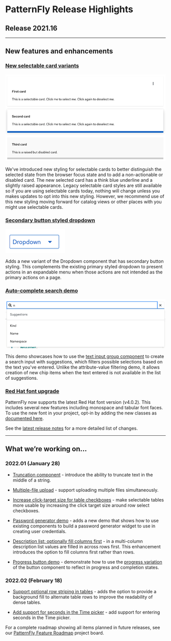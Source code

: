 # PatternFly Release Highlights
## Release 2021.16
----------------------------------------------------------
## New features and enhancements

### [New selectable card variants](https://v4-archive.patternfly.org/v4/components/card#selectable-and-selected)

![selectable card types](./img/selectable-cards.png)

We've introduced new styling for selectable cards to better distinguish the selected state from the browser focus state and to add a non-actionable or disabled card. The new selected card has a think blue underline and a slightly raised appearance. Legacy selectable card styles are still available so if you are using selectable cards today, nothing will change unless you makes updates to opt into this new styling. However, we recommend use of this new styling moving forward for catalog views or other places with you might use selectable cards.

### [Secondary button styled dropdown](https://v4-archive.patternfly.org/v4/components/dropdown#secondary-toggle)

![dropdown with secondary button styling](./img/secondary-dropdown.png)

Adds a new variant of the Dropdown component that has secondary button styling. This complements the existing primary styled dropdown to present actions in an expandable menu when those actions are not intended as the primary actions on a page.

### [Auto-complete search demo](https://v4-archive.patternfly.org/v4/components/text-input-group/react-demos#auto-complete-search)

![auto complete search](./img/auto-complete-search.png)

This demo showcases how to use the [text input group component](https://v4-archive.patternfly.org/v4/components/text-input-group) to create a search input with suggestions, which filters possible selections based on the text you've entered. Unlike the attribute-value filtering demo, it allows creation of new chip items when the text entered is not available in the list of suggestions.

### [Red Hat font upgrade](https://v4-archive.patternfly.org/v4/developer-resources/red-hat-font)
PatternFly now supports the latest Red Hat font version (v4.0.2). This includes several new features including monospace and tabular font faces. To use the new font in your project, opt-in by adding the new classes as [documented here](https://v4-archive.patternfly.org/v4/developer-resources/red-hat-font#available-opt-ins).

See the [latest release notes](https://v4-archive.patternfly.org/v4/developer-resources/release-notes) for a more detailed list of changes.

-----------------------------------------------------------------------------

## What we’re working on...

### 2022.01 (January 28)

* [Truncation component](https://github.com/patternfly/patternfly-react/issues/6566) - introduce the ability to truncate text in the middle of a string.

* [Multiple-file upload](https://github.com/patternfly/patternfly-react/issues/6683) - support uploading multiple files simultaneously.

* [Increase click-target size for table checkboxes](https://github.com/patternfly/patternfly-react/issues/6695) - make selectable tables more usable by increasing the click target size around row select checkboxes.

* [Password generator demo](https://github.com/patternfly/patternfly-react/issues/6686) - adds a new demo that shows how to use existing components to build a password generator widget to use in creating user credentials.

* [Description list: optionally fill columns first](https://github.com/patternfly/patternfly-react/issues/6685) - in a multi-column description list values are filled in across rows first. This enhancement introduces the option to fill columns first rather than rows.

* [Progress button demo](https://github.com/patternfly/patternfly-react/issues/6684) - demonstrate how to use the [progress variation](https://v4-archive.patternfly.org/v4/components/button#progress) of the button component to reflect in progress and completion states.

### 2022.02 (February 18)

* [Support optional row striping in tables](https://github.com/patternfly/patternfly/issues/4564) - adds the option to provide a background fill to alternate table rows to improve the readability of dense tables.

* [Add support for seconds in the Time picker](https://github.com/patternfly/patternfly-react/issues/5998) - add support for entering seconds in the Time picker.

For a complete roadmap showing all items planned in future releases, see our [PatternFly Feature Roadmap](https://github.com/orgs/patternfly/projects/4?fullscreen=true) project board.
